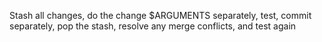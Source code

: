 Stash all changes, do the change $ARGUMENTS separately, test, commit separately, pop the stash, resolve any merge conflicts, and test again